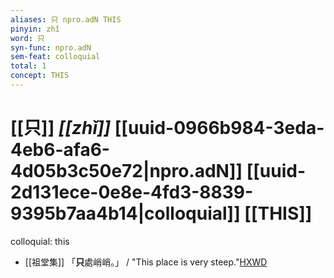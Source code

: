 ```yaml
---
aliases: 只 npro.adN THIS
pinyin: zhǐ
word: 只
syn-func: npro.adN
sem-feat: colloquial
total: 1
concept: THIS 
---
```

# [[只]] *[[zhǐ]]*  [[uuid-0966b984-3eda-4eb6-afa6-4d05b3c50e72|npro.adN]] [[uuid-2d131ece-0e8e-4fd3-8839-9395b7aa4b14|colloquial]] [[THIS]]
colloquial: this
 - [[祖堂集]] 「**只**處峭峭。」 / "This place is very steep."[HXWD](https://hxwd.org/textview.html?location=KR6q0002_Yan_004-1184a.14)